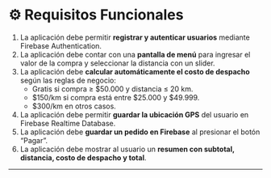 # ⚙️ Requisitos Funcionales

1. La aplicación debe permitir **registrar y autenticar usuarios** mediante Firebase Authentication.  
2. La aplicación debe contar con una **pantalla de menú** para ingresar el valor de la compra y seleccionar la distancia con un slider.  
3. La aplicación debe **calcular automáticamente el costo de despacho** según las reglas de negocio:  
   - Gratis si compra ≥ $50.000 y distancia ≤ 20 km.  
   - $150/km si compra está entre $25.000 y $49.999.  
   - $300/km en otros casos.  
4. La aplicación debe permitir **guardar la ubicación GPS** del usuario en Firebase Realtime Database.  
5. La aplicación debe **guardar un pedido en Firebase** al presionar el botón “Pagar”.  
6. La aplicación debe mostrar al usuario un **resumen con subtotal, distancia, costo de despacho y total**.  

---
